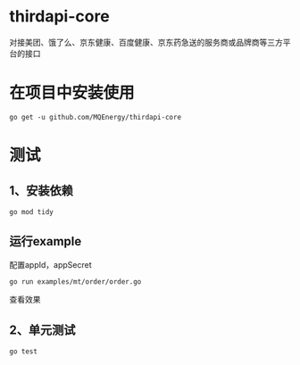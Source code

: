 # thirdapi-core
对接美团、饿了么、京东健康、百度健康、京东药急送的服务商或品牌商等三方平台的接口

# 在项目中安装使用
```shell
go get -u github.com/MQEnergy/thirdapi-core
```

# 测试
## 1、安装依赖
```shell
go mod tidy
```

## 运行example
配置appId，appSecret
```shell
go run examples/mt/order/order.go
```
查看效果

## 2、单元测试
```shell
go test
```